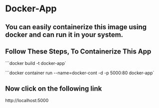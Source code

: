 # Docker-App

## You can easily containerize this image using docker and can run it in your system.

## Follow These Steps, To Containerize This App

```docker build -t docker-app`

```docker container run --name=docker-cont -d -p 5000:80 docker-app`

## Now click on the following link

http://localhost:5000

